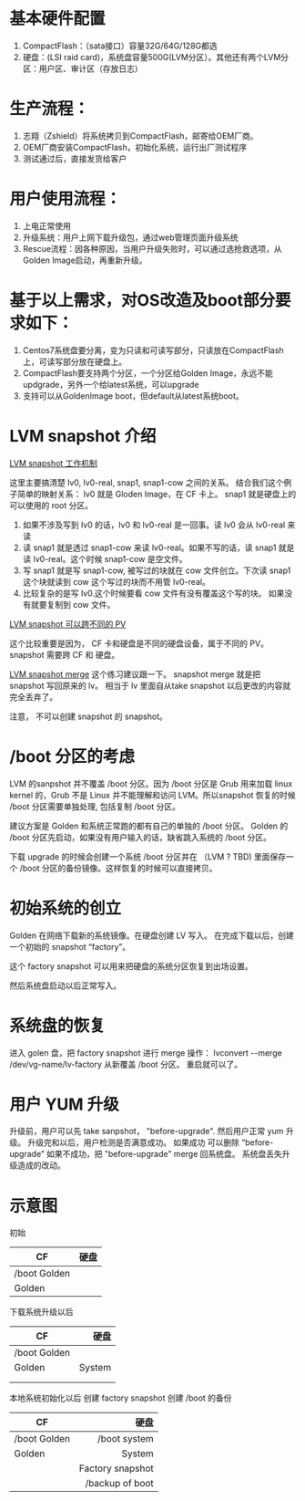 
基本硬件配置
============

1. CompactFlash：（sata接口）容量32G/64G/128G都选
2. 硬盘：(LSI raid card)，系统盘容量500G(LVM分区）。其他还有两个LVM分区：用户区、审计区（存放日志）

生产流程：
==========
1. 志翔（Zshield）将系统拷贝到CompactFlash，邮寄给OEM厂商。
2. OEM厂商安装CompactFlash，初始化系统，运行出厂测试程序
3. 测试通过后，直接发货给客户

用户使用流程：
=============
1. 上电正常使用
2. 升级系统：用户上网下载升级包，通过web管理页面升级系统
3. Rescue流程：因各种原因，当用户升级失败时，可以通过选抢救选项，从Golden Image启动，再重新升级。

基于以上需求，对OS改造及boot部分要求如下：
=========================================
1. Centos7系统盘要分离，变为只读和可读写部分，只读放在CompactFlash上，可读写部分放在硬盘上。
2. CompactFlash要支持两个分区，一个分区给Golden Image，永远不能updgrade，另外一个给latest系统，可以upgrade
3. 支持可以从GoldenImage boot，但default从latest系统boot。

LVM snapshot 介绍
================
[LVM snapshot 工作机制](https://www.clevernetsystems.com/lvm-snapshots-explained/)

这里主要搞清楚 lv0, lv0-real, snap1, snap1-cow 之间的关系。
结合我们这个例子简单的映射关系：
lv0 就是 Gloden Image，在 CF 卡上。 
snap1 就是硬盘上的可以使用的 root 分区。


1. 如果不涉及写到 lv0 的话，lv0 和 lv0-real 是一回事。读 lv0 会从 lv0-real 来读
2. 读 snap1 就是透过 snap1-cow 来读 lv0-real。如果不写的话，读 snap1 就是读
   lv0-real。这个时候 snap1-cow 是空文件。
3. 写 snap1 就是写 snap1-cow, 被写过的块就在 cow 文件创立。下次读 snap1 这个块就读到
  cow 这个写过的块而不用管 lv0-real。
4. 比较复杂的是写 lv0.这个时候要看 cow 文件有没有覆盖这个写的块。
  如果没有就要复制到 cow 文件。


[LVM snapshot 可以跨不同的 PV](https://stackoverflow.com/questions/28942795/lvm-create-snapshot-between-volume-groups)

这个比较重要是因为， CF 卡和硬盘是不同的硬盘设备，属于不同的 PV。
snapshot 需要跨 CF 和 硬盘。

[LVM snapshot merge](https://www.thegoldfish.org/2011/09/reverting-to-a-previous-snapshot-using-linux-lvm/)
这个练习建议跟一下。 snapshot merge 就是把 snapshot 写回原来的 lv。
相当于 lv 里面自从take snapshot 以后更改的内容就完全丢弃了。

注意， 不可以创建 snapshot 的 snapshot。


/boot 分区的考虑
================

LVM 的sanpshot 并不覆盖 /boot 分区。因为 /boot 分区是 Grub 用来加载 linux
kernel 的，Grub 不是 Linux 并不能理解和访问 LVM。所以snapshot 恢复的时候
/boot 分区需要单独处理, 包括复制 /boot 分区。

建议方案是 Golden 和系统正常跑的都有自己的单独的 /boot 分区。
Golden 的 /boot 分区先启动，如果没有用户输入的话，缺省跳入系统的 /boot
分区。

下载 upgrade 的时候会创建一个系统 /boot 分区并在 （LVM ? TBD) 里面保存一个
/boot 分区的备份镜像。这样恢复的时候可以直接拷贝。


初始系统的创立
===================
Golden 在网络下载新的系统镜像。在硬盘创建 LV 写入。
在完成下载以后，创建一个初始的 snapshot “factory”。

这个 factory snapshot 可以用来把硬盘的系统分区恢复到出场设置。

然后系统盘启动以后正常写入。


系统盘的恢复
============

进入 golen 盘，把 factory snapshot 进行 merge 操作：
lvconvert --merge /dev/vg-name/lv-factory
从新覆盖 /boot 分区。
重启就可以了。


用户 YUM 升级
=============
升级前，用户可以先 take sanpshot， "before-upgrade".
然后用户正常 yum 升级。
升级完和以后，用户检测是否满意成功。
如果成功 可以删除 “before-upgrade”
如果不成功，把 "before-upgrade" merge 回系统盘。
系统盘丢失升级造成的改动。


示意图
============

初始

| CF         | 硬盘|
|---         |--:|
|/boot Golden| |
|Golden      | |


下载系统升级以后

| CF         | 硬盘         |
|---         |-----:        |
|/boot Golden|              |
|Golden      | System       |
|            |              |
|            |              |


本地系统初始化以后
创建 factory snapshot
创建 /boot 的备份


| CF         | 硬盘         |
|---         |-----:        |
|/boot Golden| /boot system |
|Golden      | System       |
|            | Factory snapshot|
|            | /backup of boot|




